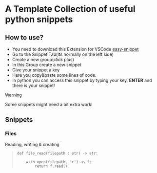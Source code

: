 # A Template Collection of useful python snippets

## How to use?

- You need to download this Extension for VSCode [easy-snippet](https://marketplace.visualstudio.com/items/?itemName=inu1255.easy-snippet)
- Go to the Snippet Tab(Its normally on the left side)
- Create a new group(click plus)
- In this Group create a new snippet
- Give your snippet a key
- Here you copy&paste some lines of code.
- In python you can access this snippet by typing your key, **ENTER** and there is your snippet!

> [!WARNING]
> Some snippets might need a bit extra work!

## Snippets

### Files

Reading, writing & creating

>```
> def file_read(filepath : str) -> str:
>     
>     with open(filepath, 'r') as f:
>         return f.read()
>```